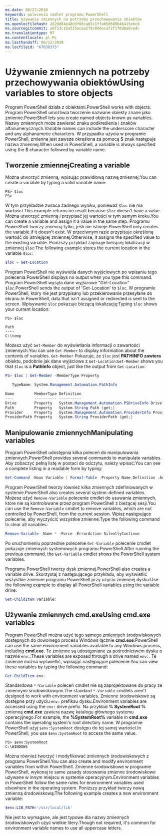 ```yaml
---
ms.date: 08/27/2018
keywords: polecenia cmdlet programu PowerShell
title: Używanie zmiennych na potrzeby przechowywania obiektów
ms.openlocfilehash: 2d20d84e48d3f68cab5c1ffa05d689b46415ebc8
ms.sourcegitcommit: a6f13c16a535acea279c0ddeca72f1f0d8a8ce4c
ms.translationtype: MT
ms.contentlocale: pl-PL
ms.lasthandoff: 06/12/2019
ms.locfileid: "67030375"
---
```

# <a name="using-variables-to-store-objects"></a><span data-ttu-id="e8823-103">Używanie zmiennych na potrzeby przechowywania obiektów</span><span class="sxs-lookup"><span data-stu-id="e8823-103">Using variables to store objects</span></span>

<span data-ttu-id="e8823-104">Program PowerShell działa z obiektami.</span><span class="sxs-lookup"><span data-stu-id="e8823-104">PowerShell works with objects.</span></span> <span data-ttu-id="e8823-105">Program PowerShell umożliwia tworzenie nazwane obiekty znane jako zmienne.</span><span class="sxs-lookup"><span data-stu-id="e8823-105">PowerShell lets you create named objects known as variables.</span></span>
<span data-ttu-id="e8823-106">Nazwy zmiennych może zawierać znaku podkreślenia i znaków alfanumerycznych.</span><span class="sxs-lookup"><span data-stu-id="e8823-106">Variable names can include the underscore character and any alphanumeric characters.</span></span> <span data-ttu-id="e8823-107">W przypadku użycia w programie PowerShell, zmienna jest zawsze określona za pomocą \$ znak następuje nazwa zmiennej.</span><span class="sxs-lookup"><span data-stu-id="e8823-107">When used in PowerShell, a variable is always specified using the \$ character followed by variable name.</span></span>

## <a name="creating-a-variable"></a><span data-ttu-id="e8823-108">Tworzenie zmiennej</span><span class="sxs-lookup"><span data-stu-id="e8823-108">Creating a variable</span></span>

<span data-ttu-id="e8823-109">Można utworzyć zmienną, wpisując prawidłową nazwę zmiennej:</span><span class="sxs-lookup"><span data-stu-id="e8823-109">You can create a variable by typing a valid variable name:</span></span>

```
PS> $loc
PS>
```

<span data-ttu-id="e8823-110">W tym przykładzie zwraca żadnego wyniku, ponieważ `$loc` nie ma wartości.</span><span class="sxs-lookup"><span data-stu-id="e8823-110">This example returns no result because `$loc` doesn't have a value.</span></span> <span data-ttu-id="e8823-111">Można utworzyć zmienną i przypisać jej wartości w tym samym kroku.</span><span class="sxs-lookup"><span data-stu-id="e8823-111">You can create a variable and assign it a value in the same step.</span></span> <span data-ttu-id="e8823-112">Programu PowerShell tworzy zmienną tylko, jeśli nie istnieje.</span><span class="sxs-lookup"><span data-stu-id="e8823-112">PowerShell only creates the variable if it doesn't exist.</span></span>
<span data-ttu-id="e8823-113">W przeciwnym razie przypisuje określoną wartość do istniejącej zmiennej.</span><span class="sxs-lookup"><span data-stu-id="e8823-113">Otherwise, it assigns the specified value to the existing variable.</span></span> <span data-ttu-id="e8823-114">Poniższy przykład zapisuje bieżącej lokalizacji w zmiennej `$loc`:</span><span class="sxs-lookup"><span data-stu-id="e8823-114">The following example stores the current location in the variable `$loc`:</span></span>

```powershell
$loc = Get-Location
```

<span data-ttu-id="e8823-115">Program PowerShell nie wyświetla danych wyjściowych po wpisaniu tego polecenia.</span><span class="sxs-lookup"><span data-stu-id="e8823-115">PowerShell displays no output when you type this command.</span></span> <span data-ttu-id="e8823-116">Program PowerShell wysyła dane wyjściowe "Get-Location" `$loc`.</span><span class="sxs-lookup"><span data-stu-id="e8823-116">PowerShell sends the output of 'Get-Location' to `$loc`.</span></span> <span data-ttu-id="e8823-117">W programie PowerShell, który nie jest przypisany lub przekierowanie przesyłane do ekranu.</span><span class="sxs-lookup"><span data-stu-id="e8823-117">In PowerShell, data that isn't assigned or redirected is sent to the screen.</span></span> <span data-ttu-id="e8823-118">Wpisywanie `$loc` pokazuje bieżącą lokalizację:</span><span class="sxs-lookup"><span data-stu-id="e8823-118">Typing `$loc` shows your current location:</span></span>

```
PS> $loc

Path
----
C:\temp
```

<span data-ttu-id="e8823-119">Możesz użyć `Get-Member` do wyświetlania informacji o zawartości zmiennych.</span><span class="sxs-lookup"><span data-stu-id="e8823-119">You can use `Get-Member` to display information about the contents of variables.</span></span> <span data-ttu-id="e8823-120">`Get-Member` Pokazuje, że `$loc` jest **PATHINFO zawiera** obiektu, podobnie jak dane wyjściowe z `Get-Location`:</span><span class="sxs-lookup"><span data-stu-id="e8823-120">`Get-Member` shows you that `$loc` is a **PathInfo** object, just like the output from `Get-Location`:</span></span>

```powershell
PS> $loc | Get-Member -MemberType Property

   TypeName: System.Management.Automation.PathInfo

Name         MemberType Definition
----         ---------- ----------
Drive        Property   System.Management.Automation.PSDriveInfo Drive {get;}
Path         Property   System.String Path {get;}
Provider     Property   System.Management.Automation.ProviderInfo Provider {...
ProviderPath Property   System.String ProviderPath {get;}
```

## <a name="manipulating-variables"></a><span data-ttu-id="e8823-121">Manipulowanie zmiennych</span><span class="sxs-lookup"><span data-stu-id="e8823-121">Manipulating variables</span></span>

<span data-ttu-id="e8823-122">Program PowerShell udostępnia kilka poleceń do manipulowania zmiennych.</span><span class="sxs-lookup"><span data-stu-id="e8823-122">PowerShell provides several commands to manipulate variables.</span></span> <span data-ttu-id="e8823-123">Aby zobaczyć pełną listę w postaci do odczytu, należy wpisać:</span><span class="sxs-lookup"><span data-stu-id="e8823-123">You can see a complete listing in a readable form by typing:</span></span>

```powershell
Get-Command -Noun Variable | Format-Table -Property Name,Definition -AutoSize -Wrap
```

<span data-ttu-id="e8823-124">Program PowerShell tworzy również kilka zmiennych zdefiniowanych w systemie.</span><span class="sxs-lookup"><span data-stu-id="e8823-124">PowerShell also creates several system-defined variables.</span></span> <span data-ttu-id="e8823-125">Możesz użyć `Remove-Variable` polecenie cmdlet do usuwania zmiennych, które nie są kontrolowane przez program PowerShell z bieżącej sesji.</span><span class="sxs-lookup"><span data-stu-id="e8823-125">You can use the `Remove-Variable` cmdlet to remove variables, which are not controlled by PowerShell, from the current session.</span></span> <span data-ttu-id="e8823-126">Wpisz następujące polecenie, aby wyczyścić wszystkie zmienne:</span><span class="sxs-lookup"><span data-stu-id="e8823-126">Type the following command to clear all variables:</span></span>

```powershell
Remove-Variable -Name * -Force -ErrorAction SilentlyContinue
```

<span data-ttu-id="e8823-127">Po uruchomieniu poprzednie polecenie `Get-Variable` polecenie cmdlet pokazuje zmiennych systemowych programu PowerShell.</span><span class="sxs-lookup"><span data-stu-id="e8823-127">After running the previous command, the `Get-Variable` cmdlet shows the PowerShell system variables.</span></span>

<span data-ttu-id="e8823-128">Programu PowerShell tworzy dysk zmiennej.</span><span class="sxs-lookup"><span data-stu-id="e8823-128">PowerShell also creates a variable drive.</span></span> <span data-ttu-id="e8823-129">Skorzystaj z następującego przykładu, aby wyświetlić wszystkie zmienne programu PowerShell przy użyciu zmiennej dysku:</span><span class="sxs-lookup"><span data-stu-id="e8823-129">Use the following example to display all PowerShell variables using the variable drive:</span></span>

```powershell
Get-ChildItem variable:
```

## <a name="using-cmdexe-variables"></a><span data-ttu-id="e8823-130">Używanie zmiennych cmd.exe</span><span class="sxs-lookup"><span data-stu-id="e8823-130">Using cmd.exe variables</span></span>

<span data-ttu-id="e8823-131">Program PowerShell można użyć tego samego zmiennych środowiskowych dostępnych do dowolnego procesu Windows łącznie **cmd.exe**.</span><span class="sxs-lookup"><span data-stu-id="e8823-131">PowerShell can use the same environment variables available to any Windows process, including **cmd.exe**.</span></span> <span data-ttu-id="e8823-132">Te zmienne są udostępniane za pośrednictwem dysku o nazwie `env:`.</span><span class="sxs-lookup"><span data-stu-id="e8823-132">These variables are exposed through a drive named `env:`.</span></span> <span data-ttu-id="e8823-133">Te zmienne można wyświetlić, wpisując następujące polecenie:</span><span class="sxs-lookup"><span data-stu-id="e8823-133">You can view these variables by typing the following command:</span></span>

```powershell
Get-ChildItem env:
```

<span data-ttu-id="e8823-134">Standardowa `*-Variable` poleceń cmdlet nie są zaprojektowane do pracy ze zmiennymi środowiskowymi.</span><span class="sxs-lookup"><span data-stu-id="e8823-134">The standard `*-Variable` cmdlets aren't designed to work with environment variables.</span></span> <span data-ttu-id="e8823-135">Zmienne środowiskowe są dostępne przy użyciu `env:` prefiksu dysku.</span><span class="sxs-lookup"><span data-stu-id="e8823-135">Environment variables are accessed using the `env:` drive prefix.</span></span> <span data-ttu-id="e8823-136">Na przykład **% SystemRoot %** zmienną **cmd.exe** zawiera nazwę katalogu głównego systemu operacyjnego.</span><span class="sxs-lookup"><span data-stu-id="e8823-136">For example, the **%SystemRoot%** variable in **cmd.exe** contains the operating system's root directory name.</span></span> <span data-ttu-id="e8823-137">W programie PowerShell użyj `$env:SystemRoot` dostępu do tej samej wartości.</span><span class="sxs-lookup"><span data-stu-id="e8823-137">In PowerShell, you use `$env:SystemRoot` to access the same value.</span></span>

```
PS> $env:SystemRoot
C:\WINDOWS
```

<span data-ttu-id="e8823-138">Można również tworzyć i modyfikować zmiennych środowiskowych z programu PowerShell.</span><span class="sxs-lookup"><span data-stu-id="e8823-138">You can also create and modify environment variables from within PowerShell.</span></span> <span data-ttu-id="e8823-139">Zmienne środowiskowe w programie PowerShell, wykonaj te same zasady stosowania zmienne środowiskowe używane w innym miejscu w systemie operacyjnym.</span><span class="sxs-lookup"><span data-stu-id="e8823-139">Environment variables in PowerShell follow the same rules for environment variables used elsewhere in the operating system.</span></span> <span data-ttu-id="e8823-140">Poniższy przykład tworzy nową zmienną środowiskową:</span><span class="sxs-lookup"><span data-stu-id="e8823-140">The following example creates a new environment variable:</span></span>

```powershell
$env:LIB_PATH='/usr/local/lib'
```

<span data-ttu-id="e8823-141">Nie jest to wymagane, ale jest typowe dla nazwy zmiennych środowiskowych użyć wielkie litery.</span><span class="sxs-lookup"><span data-stu-id="e8823-141">Though not required, it's common for environment variable names to use all uppercase letters.</span></span>
